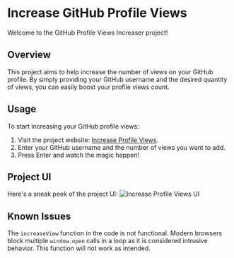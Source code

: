 # Increase GitHub Profile Views

Welcome to the GitHub Profile Views Increaser project!

## Overview

This project aims to help increase the number of views on your GitHub profile. By simply providing your GitHub username and the desired quantity of views, you can easily boost your profile views count.

## Usage

To start increasing your GitHub profile views:
1. Visit the project website: [Increase Profile Views](https://increase-profile-views.vercel.app).
2. Enter your GitHub username and the number of views you want to add.
3. Press Enter and watch the magic happen!

## Project UI

Here's a sneak peek of the project UI:
![Increase Profile Views UI](https://github.com/ZAINKHAN25/Increase-Profile-Views/assets/121414309/02fea562-7768-4c05-a5f5-75ee84cbe309)

## Known Issues

The `increaseView` function in the code is not functional. Modern browsers block multiple `window.open` calls in a loop as it is considered intrusive behavior. This function will not work as intended.
